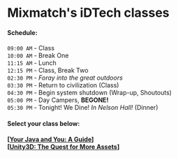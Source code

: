 # Mixmatch's iDTech classes

#### Schedule:  
`09:00 AM` - Class  
`10:00 AM` - Break One  
`11:15 AM` - Lunch  
`12:15 PM` - Class, Break Two  
`02:30 PM` - *Foray into the great outdoors*  
`03:30 PM` - Return to civilization (Class)  
`04:30 PM` - Begin system shutdown (Wrap-up, Shoutouts)   
`05:00 PM` - Day Campers, **BEGONE!**  
`05:30 PM` - Tonight! We Dine! *In Nelson Hall!* (Dinner)

#### Select your class below:  

**[[Your Java and You: A Guide](./java/index.md)]**  
**[[Unity3D: The Quest for More Assets](./unity/index.md)]**
